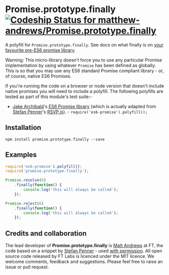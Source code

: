 # Promise.prototype.finally [ ![Codeship Status for matthew-andrews/Promise.prototype.finally](https://codeship.io/projects/d2ed45d0-3364-0132-3c6b-26237c03a86a/status)](https://codeship.io/projects/40589)

A polyfill for `Promise.prototype.finally`.  See docs on what finally is on [your favourite pre-ES6 promise library](https://github.com/tildeio/rsvp.js/blob/master/README.md#finally).

Warning: This micro-library doesn't force you to use any particular Promise implementation by using whatever `Promise` has been defined as globally.  This is so that you may use any ES6 standard Promise compliant library - or, of course, native ES6 Promises.

If you're running the code on a browser or node version that doesn't include native promises you will need to include a polyfill. The following polyfills are tested as part of this module's test suite:-

- [Jake Archibald](https://twitter.com/jaffathecake)'s [ES6 Promise library](https://github.com/jakearchibald/es6-promise) (which is actually adapted from [Stefan Penner](https://twitter.com/stefanpenner)'s [RSVP.js](https://github.com/tildeio/rsvp.js)). -  `require('es6-promise').polyfill();`

## Installation

```
npm install promise.prototype.finally --save
```

## Examples

```js
require('es6-promise').polyfill();
require('promise.prototype.finally');

Promise.resolve(6)
	.finally(function() {
		console.log('this will always be called');
	});

Promise.reject(6)
	.finally(function() {
		console.log('this will always be called');
	});
```

## Credits and collaboration

The lead developer of **Promise.prototype.finally** is [Matt Andrews](http://twitter.com/andrewsmatt) at FT, the code based on a snippet by [Stefan Penner](https://twitter.com/stefanpenner) - used [with permission](https://twitter.com/stefanpenner/status/520904347073667072). All open source code released by FT Labs is licenced under the MIT licence. We welcome comments, feedback and suggestions.  Please feel free to raise an issue or pull request.
